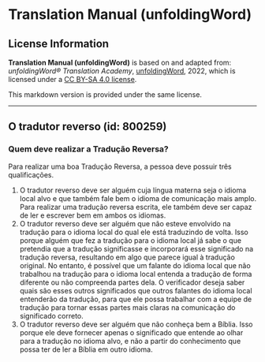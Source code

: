 # Translation Manual (unfoldingWord)

## License Information

**Translation Manual (unfoldingWord)** is based on and adapted from: _unfoldingWord® Translation Academy_, [unfoldingWord](https://unfoldingword.org/utw), 2022, which is licensed under a [CC BY-SA 4.0 license](https://creativecommons.org/licenses/by-sa/4.0/legalcode.en).

This markdown version is provided under the same license.



--------------------------------

## O tradutor reverso (id: 800259)

### Quem deve realizar a Tradução Reversa?

Para realizar uma boa Tradução Reversa, a pessoa deve possuir três qualificações.

1. O tradutor reverso deve ser alguém cuja língua materna seja o idioma local alvo e que também fale bem o idioma de comunicação mais amplo. Para realizar uma tradução reversa escrita, ele também deve ser capaz de ler e escrever bem em ambos os idiomas.
2. O tradutor reverso deve ser alguém que não esteve envolvido na tradução para o idioma local do qual ele está traduzindo de volta. Isso porque alguém que fez a tradução para o idioma local já sabe o que pretendia que a tradução significasse e incorporará esse significado na tradução reversa, resultando em algo que parece igual à tradução original. No entanto, é possível que um falante do idioma local que não trabalhou na tradução para o idioma local entenda a tradução de forma diferente ou não compreenda partes dela. O verificador deseja saber quais são esses outros significados que outros falantes do idioma local entenderão da tradução, para que ele possa trabalhar com a equipe de tradução para tornar essas partes mais claras na comunicação do significado correto.
3. O tradutor reverso deve ser alguém que não conheça bem a Bíblia. Isso porque ele deve fornecer apenas o significado que entende ao olhar para a tradução no idioma alvo, e não a partir do conhecimento que possa ter de ler a Bíblia em outro idioma.


